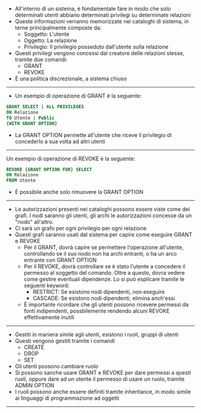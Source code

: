 * All'interno di un sistema, è fondamentale fare in modo che solo determinati utenti abbiano determinati privilegi su determinate relazioni
* Queste informazioni verranno memorizzate nei cataloghi di sistema, in terne principalmente composte da:
	* Soggetto: L'utente 
	* Oggetto: La relazione
	* Privilegio: Il privilegio posseduto dall'utente sulla relazione
* Questi privilegi vengono concessi dal creatore delle relazioni stesse, tramite due comandi:
	* GRANT
	* REVOKE
* È una politica discrezionale, a sistema chiuso
---
* Un esempio di operazione di GRANT è la seguente:
```sql
GRANT SELECT | ALL PRIVILEGES
ON Relazione
TO Utente | Public
{WITH GRANT OPTION}
```
+ La GRANT OPTION permette all'utente che riceve il privilegio di concederlo a sua volta ad altri utenti
---
Un esempio di operazione di REVOKE è la seguente:
```SQL
REVOKE {GRANT OPTION FOR} SELECT
ON Relazione
FROM Utente
```
* È possibile anche solo rimuovere la GRANT OPTION
---
* Le autorizzazioni presenti nei cataloghi possono essere viste come dei grafi. I nodi saranno gli utenti, gli archi le autorizzazioni concesse da un "nodo" all'altro.
* Ci sarà un grafo per ogni privilegio per ogni relazione
* Questi grafi saranno usati dal sistema per capire come eseguire GRANT e REVOKE
	* Per il GRANT, dovrà capire se permettere l'operazione all'utente, controllando se il suo nodo non ha archi entranti, o ha un arco entrante con GRANT OPTION
	* Per il REVOKE, dovrà controllare se è stato l'utente a concedere il permesso al soggetto del comando. Oltre a questo, dovra vedere come gestire eventuali dipendenze. Lo si può esplicare tramite le seguenti keyword:
		* RESTRICT: Se esistono nodi dipendenti, non eseguire
		* CASCADE: Se esistono nodi dipendenti, elimina anch'essi
	* È importante ricordare che gli utenti possono ricevere permessi da fonti indipendenti, possbilemente rendendo alcuni REVOKE effettivamente inutili
---
* Gestiti in maniera simile agli utenti, esistono i ruoli, gruppi di utenti
* Questi vengono gestiti tramite i comandi
	* CREATE
	* DROP
	* SET
* Gli utenti possono cambiare ruolo
* Si possono sanche usare GRANT e REVOKE per dare permessi a questi ruoli, oppure dare ad un utente il permesso di usare un ruolo, tramite ADMIN OPTION
* I ruoli possono anche essere definiti tramite inheritance, in modo simile ai linguaggi di programmazione ad oggetti
---

